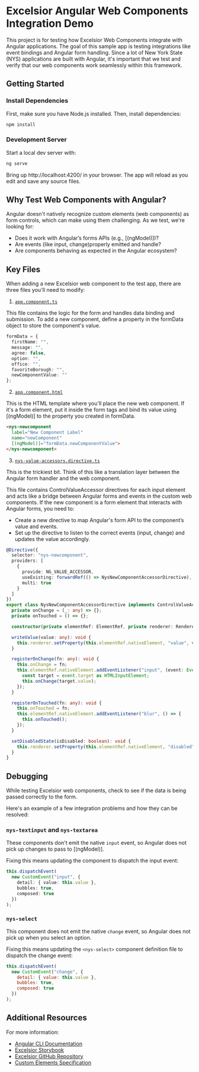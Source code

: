 # Excelsior Angular Web Components Integration Demo

This project is for testing how Excelsior Web Components integrate with Angular applications. The goal of this sample app is testing integrations like event bindings and Angular form handling. Since a lot of New York State (NYS) applications are built with Angular, it's important that we test and verify that our web components work seamlessly within this framework. 

## Getting Started

### Install Dependencies

First, make sure you have Node.js installed. Then, install dependencies:

``` bash
npm install
```

### Development Server

Start a local dev server with:

``` bash
ng serve
```

Bring up http://localhost:4200/ in your browser. The app will reload as you edit and save any source files.

## Why Test Web Components with Angular?

Angular doesn't natively recognize custom elements (web components) as form controls, which can make using them challenging. As we test, we're looking for:

- Does it work with Angular’s forms APIs (e.g., [(ngModel)])?
- Are events (like input, change)properly emitted and handle?
- Are components behaving as expected in the Angular ecosystem?

## Key Files 

When adding a new Excelsior web component to the test app, there are three files you'll need to modify:

1. [`app.component.ts`](https://github.com/ITS-HCD/excelsior-angular-webcomponents-demo/blob/main/src/app/app.component.ts)

This file contains the logic for the form and handles data binding and submission. To add a new component, define a property in the formData object to store the component's value.

``` typescript
formData = {
  firstName: "",
  message: "",
  agree: false,
  option: "",
  office: "",
  favoriteBorough: "",
  newComponentValue: ""
};
```

2. [`app.component.html`](https://github.com/ITS-HCD/excelsior-angular-webcomponents-demo/blob/main/src/app/app.component.html)

This is the HTML template where you'll place the new web component. If it's a form element, put it inside the form tags and bind its value using [(ngModel)] to the property you created in formData.

``` html
<nys-newcomponent
  label="New Component Label"
  name="newComponent"
  [(ngModel)]="formData.newComponentValue">
</nys-newcomponent>
```

3. [`nys-value-accessors.directive.ts`](https://github.com/ITS-HCD/excelsior-angular-webcomponents-demo/blob/main/src/app/nys-value-accessors.directive.ts)

This is the trickiest bit. Think of this like a translation layer between the Angular form handler and the web component.

This file contains ControlValueAccessor directives for each input element and acts like a bridge between Angular forms and events in the custom web components. If the new component is a form element that interacts with Angular forms, you need to:

- Create a new directive to map Angular's form API to the component’s value and events.
- Set up the directive to listen to the correct events (input, change) and updates the value accordingly.

``` typescript
@Directive({
  selector: "nys-newcomponent",
  providers: [
    {
      provide: NG_VALUE_ACCESSOR,
      useExisting: forwardRef(() => NysNewComponentAccessorDirective),
      multi: true
    }
  ]
})
export class NysNewComponentAccessorDirective implements ControlValueAccessor {
  private onChange = (_: any) => {};
  private onTouched = () => {};

  constructor(private elementRef: ElementRef, private renderer: Renderer2) {}

  writeValue(value: any): void {
    this.renderer.setProperty(this.elementRef.nativeElement, "value", value);
  }

  registerOnChange(fn: any): void {
    this.onChange = fn;
    this.elementRef.nativeElement.addEventListener("input", (event: Event) => {
      const target = event.target as HTMLInputElement;
      this.onChange(target.value);
    });
  }

  registerOnTouched(fn: any): void {
    this.onTouched = fn;
    this.elementRef.nativeElement.addEventListener("blur", () => {
      this.onTouched();
    });
  }

  setDisabledState(isDisabled: boolean): void {
    this.renderer.setProperty(this.elementRef.nativeElement, "disabled", isDisabled);
  }
}
```

## Debugging

While testing Excelsior web components, check to see if the data is being passed correctly to the form.

Here's an example of a few integration problems and how they can be resolved:

### `nys-textinput` and `nys-textarea`

These components don't emit the native `input` event, so Angular does not pick up changes to pass to [(ngModel)].

Fixing this means updating the component to dispatch the input event:

``` typescript
this.dispatchEvent(
  new CustomEvent("input", {
    detail: { value: this.value },
    bubbles: true,
    composed: true
  })
);
```

### `nys-select`

This component does not emit the native `change` event, so Angular does not pick up when you select an option.

Fixing this means updating the `<nys-select>` component definition file to dispatch the change event:

``` javascript
this.dispatchEvent(
  new CustomEvent("change", {
    detail: { value: this.value },
    bubbles: true,
    composed: true
  })
);
```

## Additional Resources

For more information:

- [Angular CLI Documentation](https://angular.dev/tools/cli)
- [Excelsior Storybook](https://its-hcd.github.io/excelsior/?path=/docs/about--docs)
- [Excelsior GitHub Repository](https://its-hcd.github.com/excelsior)
- [Custom Elements Specification](https://developer.mozilla.org/en-US/docs/Web/Web_Components/Using_custom_elements)
